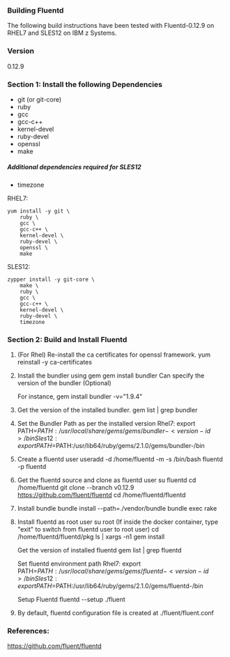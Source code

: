 ### Building Fluentd

The following build instructions have been tested with Fluentd-0.12.9 on RHEL7 and SLES12 on IBM z Systems.

### Version
0.12.9
### Section 1: Install the following Dependencies
*	git (or git-core)
*	ruby
*	gcc
*	gcc-c++
*	kernel-devel
*	ruby-devel
*	openssl
*	make 
##### Additional dependencies required for SLES12
*	timezone

RHEL7:
```
yum install -y git \
	ruby \
	gcc \
	gcc-c++ \
	kernel-devel \
	ruby-devel \
	openssl \
	make 
```

SLES12:
```
zypper install -y git-core \
	make \
	ruby \
	gcc \
	gcc-c++ \
	kernel-devel \
	ruby-devel \
	timezone
```
### Section 2: Build and Install Fluentd
1. (For Rhel) Re-install the ca certificates for openssl framework.
        yum reinstall -y ca-certificates
2. Install the bundler using gem
        gem install bundler
    Can specify the version of the bundler (Optional)

    For instance,
        gem install bundler -v="1.9.4"
3. Get the version of the installed bundler.
        gem list | grep bundler

4. Set the Bundler Path as per the installed version
        Rhel7:
        export PATH=$PATH:/usr/local/share/gems/gems/bundler-<version-id>/bin
        Sles12:
        export PATH=$PATH:/usr/lib64/ruby/gems/2.1.0/gems/bundler-<version-id>/bin
5. Create a fluentd user
        useradd -d /home/fluentd -m -s /bin/bash fluentd -p fluentd
6. Get the fluentd source and clone as fluentd user
		su fluentd
        cd /home/fluentd
        git clone --branch v0.12.9 https://github.com/fluent/fluentd
        cd /home/fluentd/fluentd
		
7. Install bundle
        bundle install --path=./vendor/bundle
        bundle exec rake
		
8. Install fluentd as root user
	   su root
	(If inside the docker container, type "exit" to switch from fluentd user to root user)
        cd /home/fluentd/fluentd/pkg
	    ls | xargs -n1 gem install

	Get the version of installed fluentd
	   gem list | grep fluentd

    Set fluentd environment path
		Rhel7:
        export PATH=$PATH:/usr/local/share/gems/gems/fluentd-<version-id>/bin
        Sles12:
		export PATH=$PATH:/usr/lib64/ruby/gems/2.1.0/gems/fluentd-<version-id>/bin

    Setup Fluentd
	    fluentd --setup ./fluent 

9. By default, fluentd configuration file is created at ./fluent/fluent.conf

### References:
https://github.com/fluent/fluentd
